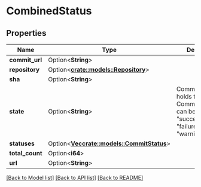 # CombinedStatus

## Properties

Name | Type | Description | Notes
------------ | ------------- | ------------- | -------------
**commit_url** | Option<**String**> |  | [optional]
**repository** | Option<[**crate::models::Repository**](Repository.md)> |  | [optional]
**sha** | Option<**String**> |  | [optional]
**state** | Option<**String**> | CommitStatusState holds the state of a CommitStatus It can be \"pending\", \"success\", \"error\", \"failure\", and \"warning\" | [optional]
**statuses** | Option<[**Vec<crate::models::CommitStatus>**](CommitStatus.md)> |  | [optional]
**total_count** | Option<**i64**> |  | [optional]
**url** | Option<**String**> |  | [optional]

[[Back to Model list]](../README.md#documentation-for-models) [[Back to API list]](../README.md#documentation-for-api-endpoints) [[Back to README]](../README.md)


